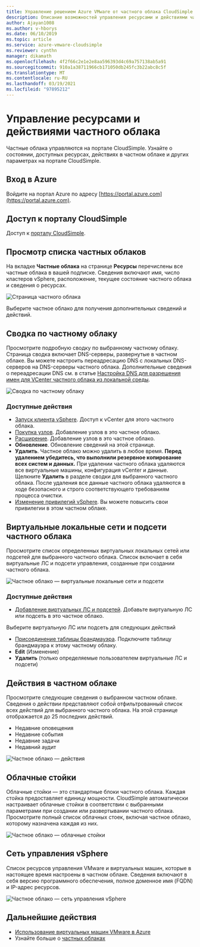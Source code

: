 ```yaml
---
title: Управление решением Azure VMware от частного облака CloudSimple
description: Описание возможностей управления ресурсами и действиями частного облака CloudSimple
author: Ajayan1008
ms.author: v-hborys
ms.date: 06/10/2019
ms.topic: article
ms.service: azure-vmware-cloudsimple
ms.reviewer: cynthn
manager: dikamath
ms.openlocfilehash: 4f2f66c2e1e2e8aa596393d4c69a757138ab5a91
ms.sourcegitcommit: 910a1a38711966cb171050db245fc3b22abc8c5f
ms.translationtype: MT
ms.contentlocale: ru-RU
ms.lasthandoff: 03/19/2021
ms.locfileid: "97895212"
---
```

# <a name="manage-private-cloud-resources-and-activity"></a>Управление ресурсами и действиями частного облака

Частные облака управляются на портале CloudSimple.  Узнайте о состоянии, доступных ресурсах, действиях в частном облаке и других параметрах на портале CloudSimple.

## <a name="sign-in-to-azure"></a>Вход в Azure

Войдите на портал Azure по адресу [https://portal.azure.com](https://portal.azure.com).

## <a name="access-the-cloudsimple-portal"></a>Доступ к порталу CloudSimple

Доступ к [порталу CloudSimple](access-cloudsimple-portal.md).

## <a name="view-the-list-of-private-clouds"></a>Просмотр списка частных облаков

На вкладке **Частные облака** на странице **Ресурсы** перечислены все частные облака в вашей подписке. Сведения включают имя, число кластеров vSphere, расположение, текущее состояние частного облака и сведения о ресурсах.

![Страница частного облака](media/manage-private-cloud.png)

Выберите частное облако для получения дополнительных сведений и действий.

## <a name="private-cloud-summary"></a>Сводка по частному облаку

Просмотрите подробную сводку по выбранному частному облаку.  Страница сводка включает DNS-серверы, развернутые в частном облаке.  Вы можете настроить переадресацию DNS с локальных DNS-серверов на DNS-серверы частного облака.  Дополнительные сведения о переадресации DNS см. в статье [Настройка DNS для разрешения имен для VCenter частного облака из локальной среды](./on-premises-dns-setup.md).

![Сводка по частному облаку](media/private-cloud-summary.png)

### <a name="available-actions"></a>Доступные действия

* [Запуск клиента vSphere](./vcenter-access.md). Доступ к vCenter для этого частного облака.
* [Покупка узлов](create-nodes.md). Добавление узлов в это частное облако.
* [Расширение](expand-private-cloud.md). Добавление узлов в это частное облако.
* **Обновление**. Обновление сведений на этой странице.
* **Удалить**. Частное облако можно удалить в любое время. **Перед удалением убедитесь, что выполнили резервное копирование всех систем и данных.** При удалении частного облака удаляются все виртуальные машины, конфигурация vCenter и данные. Щелкните **Удалить** в разделе сводки для выбранного частного облака. После удаления все данные частного облака удаляются в ходе безопасного и строго соответствующего требованиям процесса очистки.
* [Изменение привилегий vSphere](escalate-private-cloud-privileges.md).  Вы можете повысить свои привилегии в этом частном облаке.

## <a name="private-cloud-vlanssubnets"></a>Виртуальные локальные сети и подсети частного облака

Просмотрите список определенных виртуальных локальных сетей или подсетей для выбранного частного облака.  Список включает в себя виртуальные ЛС и подсети управления, созданные при создании частного облака.

![Частное облако — виртуальные локальные сети и подсети](media/private-cloud-vlans-subnets.png) 

### <a name="available-actions"></a>Доступные действия

* [Добавление виртуальных ЛС и подсетей](./create-vlan-subnet.md). Добавьте виртуальную ЛС или подсеть в это частное облако.

Выберите виртуальную ЛС или подсеть для следующих действий
* [Присоединение таблицы брандмауэра](./firewall.md). Подключите таблицу брандмауэра к этому частному облаку.
* **Edit** (Изменение)
* **Удалить** (только определяемые пользователем виртуальные ЛС и подсети)

## <a name="private-cloud-activity"></a>Действия в частном облаке

Просмотрите следующие сведения о выбранном частном облаке.  Сведения о действии представляют собой отфильтрованный список всех действий для выбранного частного облака.  На этой странице отображается до 25 последних действий.

* Недавние оповещения
* Недавние события
* Недавние задачи
* Недавний аудит

![Частное облако — действия](media/private-cloud-activity.png)

## <a name="cloud-racks"></a>Облачные стойки

Облачные стойки — это стандартные блоки частного облака. Каждая стойка предоставляет единицу мощности. CloudSimple автоматически настраивает облачные стойки в соответствии с выбранными параметрами при создании или развертывании частного облака.  Просмотрите полный список облачных стоек, включая частное облако, которому назначена каждая из них.

![Частное облако — облачные стойки](media/private-cloud-cloudracks.png)

## <a name="vsphere-management-network"></a>Сеть управления vSphere

Список ресурсов управления VMware и виртуальных машин, которые в настоящее время настроены в частном облаке. Сведения включают в себя версию программного обеспечения, полное доменное имя (FQDN) и IP-адрес ресурсов.

![Частное облако — сеть управления vSphere](media/private-cloud-vsphere-management-network.png)

## <a name="next-steps"></a>Дальнейшие действия

* [Использование виртуальных машин VMware в Azure](quickstart-create-vmware-virtual-machine.md)
* Узнайте больше о [частных облаках](cloudsimple-private-cloud.md)
